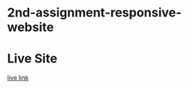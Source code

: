 # 2nd-assignment-responsive-website

# Live Site
[live link](https://mdmehedyhassan.github.io/2nd-assignment-responsive-website/)
